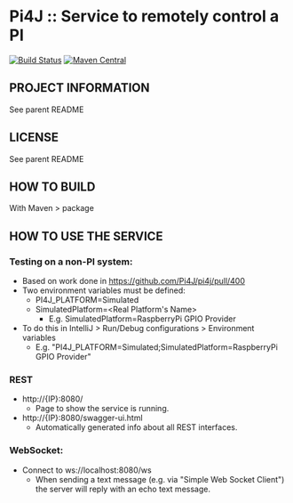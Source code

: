 
 Pi4J :: Service to remotely control a PI
==========================================================================
[![Build Status](https://travis-ci.org/Pi4J/pi4j.svg?branch=master)](https://travis-ci.org/Pi4J/pi4j?branch=master) [![Maven Central](https://maven-badges.herokuapp.com/maven-central/com.pi4j/pi4j-core/badge.svg)](https://maven-badges.herokuapp.com/maven-central/com.pi4j/pi4j-core)

## PROJECT INFORMATION

See parent README

## LICENSE

See parent README

## HOW TO BUILD
With Maven > package

## HOW TO USE THE SERVICE

### Testing on a non-PI system:
* Based on work done in https://github.com/Pi4J/pi4j/pull/400
* Two environment variables must be defined:
    * PI4J_PLATFORM=Simulated
    * SimulatedPlatform=<Real Platform's Name>
        * E.g. SimulatedPlatform=RaspberryPi GPIO Provider
* To do this in IntelliJ > Run/Debug configurations > Environment variables
    * E.g. "PI4J_PLATFORM=Simulated;SimulatedPlatform=RaspberryPi GPIO Provider" 
    
### REST
* http://{IP}:8080/
     * Page to show the service is running.
* http://{IP}:8080/swagger-ui.html
     * Automatically generated info about all REST interfaces.
    
### WebSocket:
* Connect to ws://localhost:8080/ws
   * When sending a text message (e.g. via "Simple Web Socket Client") the server will reply with an echo text message.
